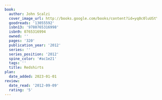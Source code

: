 ```yaml
---
book:
  author: John Scalzi
  cover_image_url: http://books.google.com/books/content?id=yq0c0luUStYC&printsec=frontcover&img=1&zoom=1&edge=curl&source=gbs_api
  goodreads: '13055592'
  isbn13: '9780765316998'
  isbn9: 0765316994
  owned: ''
  pages: '320'
  publication_year: '2012'
  series: ''
  series_position: '2012'
  spine_color: '#ac1e21'
  tags: ''
  title: Redshirts
plan:
  date_added: 2023-01-01
review:
  date_read: '2012-09-09'
  rating: '5'
---
```

